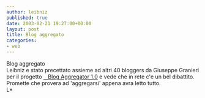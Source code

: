 ```yaml
---
author: leibniz
published: true
date: 2003-02-21 19:27:00+00:00
layout: post
title: Blog aggregato
categories:
- web
---
```


Blog aggregato  
 Leibniz e stato precettato assieme ad altri 40 bloggers da Giuseppe Granieri per il progetto  [   Blog Aggregator 1.0][1] e vede che in rete c'e un bel dibattito. Promette che provera ad 'aggregarsi' appena avra letto tutto.  
L\*

[1]:	http://www.bookcafe.net/blog/blog.cfm?id=60